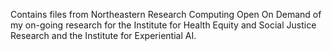 Contains files from Northeastern Research Computing Open On Demand of my on-going research for the Institute for Health Equity and Social Justice Research and the Institute for Experiential AI.
